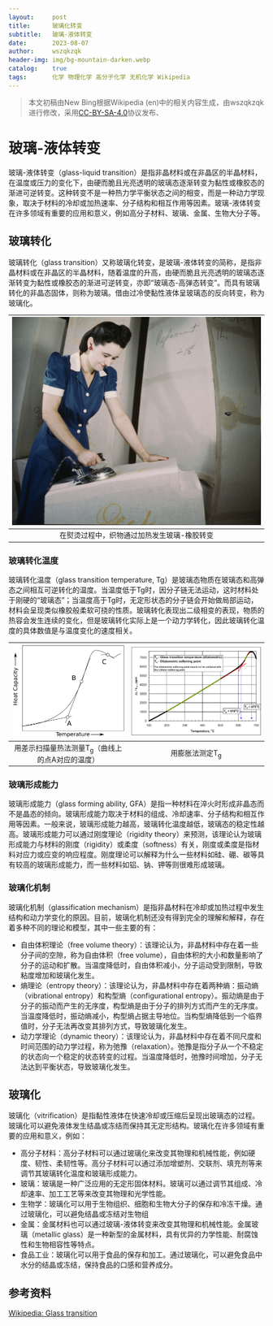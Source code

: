 ```yaml
---
layout:     post
title:      玻璃化转变
subtitle:   玻璃-液体转变
date:       2023-08-07
author:     wszqkzqk
header-img: img/bg-mountain-darken.webp
catalog:    true
tags:       化学 物理化学 高分子化学 无机化学 Wikipedia
--- 
```


> 本文初稿由New Bing根据Wikipedia (en)中的相关内容生成，由wszqkzqk进行修改，采用[CC-BY-SA-4.0](https://creativecommons.org/licenses/by-sa/4.0/)协议发布、

# 玻璃-液体转变

玻璃-液体转变（glass-liquid transition）是指非晶材料或在非晶区的半晶材料，在温度或压力的变化下，由硬而脆且光亮透明的玻璃态逐渐转变为黏性或橡胶态的渐进可逆转变。这种转变不是一种热力学平衡状态之间的相变，而是一种动力学现象，取决于材料的冷却或加热速率、分子结构和相互作用等因素。玻璃-液体转变在许多领域有重要的应用和意义，例如高分子材料、玻璃、金属、生物大分子等。

## 玻璃转化

玻璃转化（glass transition）又称玻璃化转变，是玻璃-液体转变的简称，是指非晶材料或在非晶区的半晶材料，随着温度的升高，由硬而脆且光亮透明的玻璃态逐渐转变为黏性或橡胶态的渐进可逆转变，亦即“玻璃态-高弹态转变”。而具有玻璃转化的非晶态固体，则称为玻璃。借由过冷使黏性液体呈玻璃态的反向转变，称为玻璃化。

|[![#~/img/Glass-transition/Ironing.webp](/img/Glass-transition/Ironing.webp)](/img/Glass-transition/Ironing.webp)|
|:----:|
|在熨烫过程中，织物通过加热发生玻璃-橡胶转变|

### 玻璃转化温度

玻璃转化温度（glass transition temperature, Tg）是玻璃态物质在玻璃态和高弹态之间相互可逆转化的温度。当温度低于Tg时，因分子链无法运动，这时材料处于刚硬的“玻璃态”；当温度高于Tg时，无定形状态的分子链会开始做局部运动，材料会呈现类似橡胶般柔软可挠的性质。玻璃转化表现出二级相变的表现，物质的热容会发生连续的变化，但是玻璃转化实际上是一个动力学转化，因此玻璃转化温度的具体数值是与温度变化的速度相关。

|[![#~/img/Glass-transition/Tgdscenglish.svg](/img/Glass-transition/Tgdscenglish.svg)](/img/Glass-transition/Tgdscenglish.svg)|[![#~/img/Glass-transition/Tgdilatometric-lossless.webp](/img/Glass-transition/Tgdilatometric-lossless.webp)](/img/Glass-transition/Tgdilatometric-lossless.webp)|
|:----:|:----:|
|用差示扫描量热法测量T<sub>g</sub>（曲线上的点A对应的温度）|用膨胀法测定T<sub>g</sub>|

### 玻璃形成能力

玻璃形成能力（glass forming ability, GFA）是指一种材料在淬火时形成非晶态而不是晶态的倾向。玻璃形成能力取决于材料的组成、冷却速率、分子结构和相互作用等因素。一般来说，玻璃形成能力越高，玻璃转化温度越低，玻璃态的稳定性越高。玻璃形成能力可以通过刚度理论（rigidity theory）来预测，该理论认为玻璃形成能力与材料的刚度（rigidity）或柔度（softness）有关，刚度或柔度是指材料对应力或应变的响应程度。刚度理论可以解释为什么一些材料如硅、硼、碳等具有较高的玻璃形成能力，而一些材料如铝、钠、钾等则很难形成玻璃。

### 玻璃化机制

玻璃化机制（glassification mechanism）是指非晶材料在冷却或加热过程中发生结构和动力学变化的原因。目前，玻璃化机制还没有得到完全的理解和解释，存在着多种不同的理论和模型，其中一些主要的有：

- 自由体积理论（free volume theory）：该理论认为，非晶材料中存在着一些分子间的空隙，称为自由体积（free volume），自由体积的大小和数量影响了分子的运动和扩散。当温度降低时，自由体积减小，分子运动受到限制，导致粘度增加和玻璃化发生。
- 熵理论（entropy theory）：该理论认为，非晶材料中存在着两种熵：振动熵（vibrational entropy）和构型熵（configurational entropy）。振动熵是由于分子的振动而产生的无序度，构型熵是由于分子的排列方式而产生的无序度。当温度降低时，振动熵减小，构型熵占据主导地位。当构型熵降低到一个临界值时，分子无法再改变其排列方式，导致玻璃化发生。
- 动力学理论（dynamic theory）：该理论认为，非晶材料中存在着不同尺度和时间范围的动力学过程，称为弛豫（relaxation）。弛豫是指分子从一个不稳定的状态向一个稳定的状态转变的过程。当温度降低时，弛豫时间增加，分子无法达到平衡状态，导致玻璃化发生。

## 玻璃化

玻璃化（vitrification）是指黏性液体在快速冷却或压缩后呈现出玻璃态的过程。玻璃化可以避免液体发生结晶或冻结而保持其无定形结构。玻璃化在许多领域有重要的应用和意义，例如：

- 高分子材料：高分子材料可以通过玻璃化来改变其物理和机械性能，例如硬度、韧性、柔韧性等。高分子材料可以通过添加增塑剂、交联剂、填充剂等来调节其玻璃转化温度和玻璃形成能力。
- 玻璃：玻璃是一种广泛应用的无定形固体材料。玻璃可以通过调节其组成、冷却速率、加工工艺等来改变其物理和光学性能。
- 生物学：玻璃化可以用于生物组织、细胞和生物大分子的保存和冷冻干燥。通过玻璃化，可以避免结晶或冻结对生物组
- 金属：金属材料也可以通过玻璃-液体转变来改变其物理和机械性能。金属玻璃（metallic glass）是一种新型的金属材料，具有优异的力学性能、耐腐蚀性和生物相容性等特点。
- 食品工业：玻璃化可以用于食品的保存和加工。通过玻璃化，可以避免食品中水分的结晶或冻结，保持食品的口感和营养成分。

## 参考资料

[Wikipedia: Glass transition](https://en.wikipedia.org/wiki/Glass_transition)
